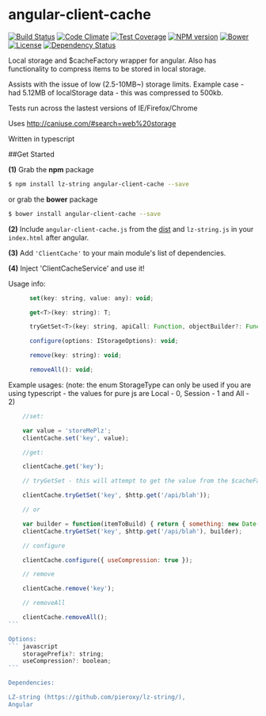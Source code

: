 # angular-client-cache

[![Build Status](https://travis-ci.org/jonocairns/angular-client-cache.svg?branch=master)](https://travis-ci.org/jonocairns/angular-client-cache) [![Code Climate](https://codeclimate.com/github/jonocairns/angular-client-cache/badges/gpa.svg)](https://codeclimate.com/github/jonocairns/angular-client-cache) [![Test Coverage](https://codeclimate.com/github/jonocairns/angular-client-cache/badges/coverage.svg)](https://codeclimate.com/github/jonocairns/angular-client-cache) [![NPM version](https://img.shields.io/npm/v/angular-client-cache.svg?style=flat-square)](https://npmjs.org/package/angular-client-cache) [![Bower](https://img.shields.io/bower/v/angular-client-cache.svg?style=flat-square)]([![Bower](https://img.shields.io/bower/v/angular-client-cache.svg?style=flat-square)](https://github.com/jonocairns/angular-client-cache)) [![License](http://img.shields.io/npm/l/angular-client-cache.svg?style=flat-square)](LICENSE) [![Dependency Status](http://img.shields.io/david/jonocairns/angular-client-cache.svg?style=flat-square)](https://david-dm.org/jonocairns/angular-client-cache)


Local storage and $cacheFactory wrapper for angular. Also has functionality to compress items to be stored in local storage.

Assists with the issue of low (2.5-10MB~) storage limits. Example case - had 5.12MB of localStorage data - this was compressed to 500kb.

Tests run across the lastest versions of IE/Firefox/Chrome

Uses http://caniuse.com/#search=web%20storage

Written in typescript

##Get Started

**(1)** Grab the **npm** package
```bash
$ npm install lz-string angular-client-cache --save
```
or grab the **bower** package
```bash
$ bower install angular-client-cache --save
```

**(2)** Include `angular-client-cache.js` from the [dist](https://github.com/jonocairns/angular-client-cache/tree/master/dist/bin) and `lz-string.js` in your `index.html` after angular.

**(3)** Add `'ClientCache'` to your main module's list of dependencies.

**(4)** Inject 'ClientCacheService' and use it!

Usage info:
```javascript
      set(key: string, value: any): void;

      get<T>(key: string): T;

      tryGetSet<T>(key: string, apiCall: Function, objectBuilder?: Function): ng.IPromise<T>;

      configure(options: IStorageOptions): void;

      remove(key: string): void;

      removeAll(): void;
```

Example usages:
(note: the enum StorageType can only be used if you are using typescript - the values for pure js are Local - 0, Session - 1 and All - 2)
````javascript
    //set:

    var value = 'storeMePlz';
    clientCache.set('key', value);

    //get:

    clientCache.get('key');

    // tryGetSet - this will attempt to get the value from the $cacheFactory, if the value doesn't exist it will perform the API call you supply - then set that response in local/$cacheFactory storage. You can optionally add a builder to build the object from the response.

    clientCache.tryGetSet('key', $http.get('/api/blah'));

    // or

    var builder = function(itemToBuild) { return { something: new Date(itemToBuild.date); }};
    clientCache.tryGetSet('key', $http.get('/api/blah'), builder);

    // configure

    clientCache.configure({ useCompression: true });

    // remove

    clientCache.remove('key');

    // removeAll

    clientCache.removeAll();
```

Options:
``` javascript
    storagePrefix?: string;
    useCompression?: boolean;
```

Dependencies:

LZ-string (https://github.com/pieroxy/lz-string/),
Angular

